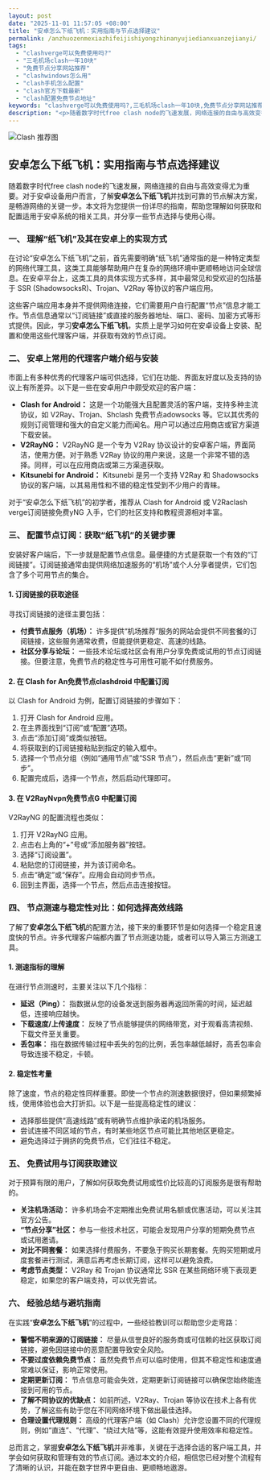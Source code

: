 ```yaml
---
layout: post
date: "2025-11-01 11:57:05 +08:00"
title: "安卓怎么下纸飞机：实用指南与节点选择建议"
permalink: /anzhuozenmexiazhifeijishiyongzhinanyujiedianxuanzejianyi/
tags:
  - "clashverge可以免费使用吗?"
  - "三毛机场clash一年10块"
  - "免费节点分享网站推荐"
  - "clashwindows怎么用"
  - "clash手机怎么配置"
  - "clash官方下载最新"
  - "clash配置免费节点地址"
keywords: "clashverge可以免费使用吗?,三毛机场clash一年10块,免费节点分享网站推荐,clashwindows怎么用,clash手机怎么配置,clash官方下载最新,clash配置免费节点地址"
description: "<p>随着数字时代free clash node的飞速发展，网络连接的自由与高效变得尤为重要。对于安卓设备用户而言，了解<strong>安卓怎么下纸飞机</strong>并找到可靠的节点解决方案，是畅游网络的关键一步。本文将为您提供一份详尽的指南，帮助您理解如何获取和配置适用于安卓系统的相关工具，并分享一些节点选择与使用心得。</p>"
---
```


![Clash 推荐图](https://clashjd.github.io/assets/img/clash订阅节点购买.png)

## 安卓怎么下纸飞机：实用指南与节点选择建议

<p>随着数字时代free clash node的飞速发展，网络连接的自由与高效变得尤为重要。对于安卓设备用户而言，了解<strong>安卓怎么下纸飞机</strong>并找到可靠的节点解决方案，是畅游网络的关键一步。本文将为您提供一份详尽的指南，帮助您理解如何获取和配置适用于安卓系统的相关工具，并分享一些节点选择与使用心得。</p>
<h3>一、 理解“纸飞机”及其在安卓上的实现方式</h3>
<p>在讨论“安卓怎么下纸飞机”之前，首先需要明确“纸飞机”通常指的是一种特定类型的网络代理工具，这类工具能够帮助用户在复杂的网络环境中更顺畅地访问全球信息。在安卓平台上，这类工具的具体实现方式多样，其中最常见和受欢迎的包括基于 SSR (ShadowsocksR)、Trojan、V2Ray 等协议的客户端应用。</p>
<p>这些客户端应用本身并不提供网络连接，它们需要用户自行配置“节点”信息才能工作。节点信息通常以“订阅链接”或直接的服务器地址、端口、密码、加密方式等形式提供。因此，学习<strong>安卓怎么下纸飞机</strong>，实质上是学习如何在安卓设备上安装、配置和使用这些代理客户端，并获取有效的节点订阅。</p>
<h3>二、 安卓上常用的代理客户端介绍与安装</h3>
<p>市面上有多种优秀的代理客户端可供选择，它们在功能、界面友好度以及支持的协议上有所差异。以下是一些在安卓用户中颇受欢迎的客户端：</p>
<ul>
<li><strong>Clash for Android：</strong> 这是一个功能强大且配置灵活的客户端，支持多种主流协议，如 V2Ray、Trojan、Shclash 免费节点adowsocks 等。它以其优秀的规则订阅管理和强大的自定义能力而闻名。用户可以通过应用商店或官方渠道下载安装。</li>
<li><strong>V2RayNG：</strong> V2RayNG 是一个专为 V2Ray 协议设计的安卓客户端，界面简洁，使用方便。对于熟悉 V2Ray 协议的用户来说，这是一个非常不错的选择。同样，可以在应用商店或第三方渠道获取。</li>
<li><strong>Kitsunebi for Android：</strong> Kitsunebi 是另一个支持 V2Ray 和 Shadowsocks 协议的客户端，以其易用性和不错的稳定性受到不少用户的青睐。</li>
</ul>
<p>对于“安卓怎么下纸飞机”的初学者，推荐从 Clash for Android 或 V2Raclash verge订阅链接免费yNG 入手，它们的社区支持和教程资源相对丰富。</p>
<h3>三、 配置节点订阅：获取“纸飞机”的关键步骤</h3>
<p>安装好客户端后，下一步就是配置节点信息。最便捷的方式是获取一个有效的“订阅链接”。订阅链接通常由提供网络加速服务的“机场”或个人分享者提供，它们包含了多个可用节点的集合。</p>
<h4>1. 订阅链接的获取途径</h4>
<p>寻找订阅链接的途径主要包括：</p>
<ul>
<li><strong>付费节点服务（机场）：</strong> 许多提供“机场推荐”服务的网站会提供不同套餐的订阅链接，这些服务通常收费，但能提供更稳定、高速的线路。</li>
<li><strong>社区分享与论坛：</strong> 一些技术论坛或社区会有用户分享免费或试用的节点订阅链接。但要注意，免费节点的稳定性与可用性可能不如付费服务。</li>
</ul>
<h4>2. 在 Clash for An免费节点clashdroid 中配置订阅</h4>
<p>以 Clash for Android 为例，配置订阅链接的步骤如下：</p>
<ol>
<li>打开 Clash for Android 应用。</li>
<li>在主界面找到“订阅”或“配置”选项。</li>
<li>点击“添加订阅”或类似按钮。</li>
<li>将获取到的订阅链接粘贴到指定的输入框中。</li>
<li>选择一个节点分组（例如“通用节点”或“SSR 节点”），然后点击“更新”或“同步”。</li>
<li>配置完成后，选择一个节点，然后启动代理即可。</li>
</ol>
<h4>3. 在 V2RayNvpn免费节点G 中配置订阅</h4>
<p>V2RayNG 的配置流程也类似：</p>
<ol>
<li>打开 V2RayNG 应用。</li>
<li>点击右上角的“+”号或“添加服务器”按钮。</li>
<li>选择“订阅设置”。</li>
<li>粘贴您的订阅链接，并为该订阅命名。</li>
<li>点击“确定”或“保存”。应用会自动同步节点。</li>
<li>回到主界面，选择一个节点，然后点击连接按钮。</li>
</ol>
<h3>四、 节点测速与稳定性对比：如何选择高效线路</h3>
<p>了解了<strong>安卓怎么下纸飞机</strong>的配置方法，接下来的重要环节是如何选择一个稳定且速度快的节点。许多代理客户端都内置了节点测速功能，或者可以导入第三方测速工具。</p>
<h4>1. 测速指标的理解</h4>
<p>在进行节点测速时，主要关注以下几个指标：</p>
<ul>
<li><strong>延迟（Ping）：</strong> 指数据从您的设备发送到服务器再返回所需的时间，延迟越低，连接响应越快。</li>
<li><strong>下载速度/上传速度：</strong> 反映了节点能够提供的网络带宽，对于观看高清视频、下载文件至关重要。</li>
<li><strong>丢包率：</strong> 指在数据传输过程中丢失的包的比例，丢包率越低越好，高丢包率会导致连接不稳定，卡顿。</li>
</ul>
<h4>2. 稳定性考量</h4>
<p>除了速度，节点的稳定性同样重要。即使一个节点的测速数据很好，但如果频繁掉线，使用体验也会大打折扣。以下是一些提高稳定性的建议：</p>
<ul>
<li>选择那些提供“高速线路”或有明确节点维护承诺的机场服务。</li>
<li>尝试连接不同区域的节点，有时某些地区节点可能比其他地区更稳定。</li>
<li>避免选择过于拥挤的免费节点，它们往往不稳定。</li>
</ul>
<h3>五、 免费试用与订阅获取建议</h3>
<p>对于预算有限的用户，了解如何获取免费试用或性价比较高的订阅服务是很有帮助的。</p>
<ul>
<li><strong>关注机场活动：</strong> 许多机场会不定期推出免费试用名额或优惠活动，可以关注其官方公告。</li>
<li><strong>“节点分享”社区：</strong> 参与一些技术社区，可能会发现用户分享的短期免费节点或试用邀请。</li>
<li><strong>对比不同套餐：</strong> 如果选择付费服务，不要急于购买长期套餐。先购买短期或月度套餐进行测试，满意后再考虑长期订阅，这样可以避免浪费。</li>
<li><strong>考虑节点类型：</strong> V2Ray 和 Trojan 协议通常比 SSR 在某些网络环境下表现更稳定，如果您的客户端支持，可以优先尝试。</li>
</ul>
<h3>六、 经验总结与避坑指南</h3>
<p>在实践“<strong>安卓怎么下纸飞机</strong>”的过程中，一些经验教训可以帮助您少走弯路：</p>
<ul>
<li><strong>警惕不明来源的订阅链接：</strong> 尽量从信誉良好的服务商或可信赖的社区获取订阅链接，避免因链接中的恶意配置导致安全风险。</li>
<li><strong>不要过度依赖免费节点：</strong> 虽然免费节点可以临时使用，但其不稳定性和速度通常难以保证，影响正常使用。</li>
<li><strong>定期更新订阅：</strong> 节点信息可能会失效，定期更新订阅链接可以确保您始终能连接到可用的节点。</li>
<li><strong>了解不同协议的优缺点：</strong> 如前所述，V2Ray、Trojan 等协议在技术上各有优势，了解这些有助于您在不同网络环境下做出最佳选择。</li>
<li><strong>合理设置代理规则：</strong> 高级的代理客户端（如 Clash）允许您设置不同的代理规则，例如“直连”、“代理”、“绕过大陆”等，这能有效提升使用效率和稳定性。</li>
</ul>
<p>总而言之，掌握<strong>安卓怎么下纸飞机</strong>并非难事，关键在于选择合适的客户端工具，并学会如何获取和管理有效的节点订阅。通过本文的介绍，相信您已经对整个流程有了清晰的认识，并能在数字世界中更自由、更顺畅地遨游。</p>